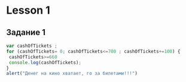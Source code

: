# Lesson 1
## Задание 1 

```js
var cashOfTickets ;
for (cashOfTickets= 0; cashOfTickets<=700 ; cashOfTickets+=100) {
 cashOfTickets>=660
 console.log(cashOfTickets);
}
alert("Денег на кино хватает, го за билетами!!!")
```
